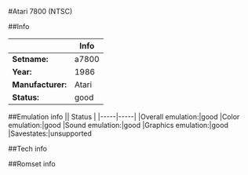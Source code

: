 #Atari 7800 (NTSC)

##Info

||Info|
|-----|-----|
|**Setname:**|a7800
|**Year:**|1986
|**Manufacturer:**|Atari
|**Status:**|good

##Emulation info
|| Status |
|-----|-----|
|Overall emulation:|good
|Color emulation:|good
|Sound emulation:|good
|Graphics emulation:|good
|Savestates:|unsupported

##Tech info

##Romset info

<!--- START OF EDITED COMMENT DO NOT TOUCH TEXT ABOVE-->
